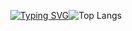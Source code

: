 <div style="display:flex;align-items:center;justify-content:center">
  <a href="https://git.io/typing-svg"><img src="https://readme-typing-svg.demolab.com?  font=Fira+Code&pause=1000&color=1182F7&center=true&vCenter=true&random=false&width=435&lines=+Hi!+%F0%9F%91%8B+I'm+Juan+Rodriguez%2C+web+developer+%F0%9F%92%BB%F0%9F%9A%80" alt="Typing SVG" /></a>

![Top Langs](https://github-readme-stats.vercel.app/api/top-langs/?username=juanert&layout=compact&theme=dark)
</div>

